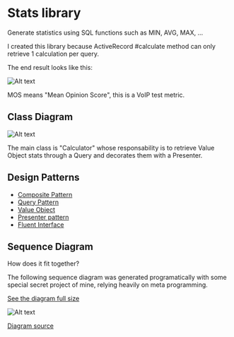 # Stats library

Generate statistics using SQL functions such as MIN, AVG, MAX, ...

I created this library because ActiveRecord #calculate method can only retrieve 1 calculation per query.

The end result looks like this:

![Alt text]( http://dl.dropbox.com/u/586025/Screenshots/mos_stats.png )

MOS means "Mean Opinion Score", this is a VoIP test metric.

## Class Diagram

![Alt text]( http://yuml.me/012f6c02 )

The main class is "Calculator" whose responsability is to retrieve Value Object stats through a Query and decorates them with a Presenter.

## Design Patterns

- [Composite Pattern](http://en.wikipedia.org/wiki/Composite_pattern)
- [Query Pattern]( http://blog.codeclimate.com/blog/2012/10/17/7-ways-to-decompose-fat-activerecord-models/ )
- [Value Object](http://martinfowler.com/bliki/ValueObject.html)
- [Presenter pattern](http://robots.thoughtbot.com/post/20964851591/decorators-compared-to-strategies-composites-and) 
- [Fluent Interface](http://www.martinfowler.com/bliki/FluentInterface.html)

## Sequence Diagram

How does it fit together?

The following sequence diagram was generated programatically with some special secret project of mine, relying heavily on meta programming.

[See the diagram full size]( http://www.websequencediagrams.com/cgi-bin/cdraw?lz=TW9zU3RhdCAtPiBDYWxjdWxhdG9yOiBpbmplY3RfZGVwZW5kZW5jaWVzCgAfDG9tcG9zaXRlACgMPDwAAiFvbgoAKBMAORlwYXNzX3RvX3N1YmNvbXBvbmVudHMKRXJiAGsZZm9yX2NhbGxlcgAKX3N0YXRzAIE0GQAXEgAHGXZhbHVlX29iamVjABcRUXVlcnk6IGFncmVnYXRlCgALBSAtPiBNb3NNaW5BdmdNYXgAHgdmaW5kABcKU3FsQQAvB01hcHBlcjogc3FsAGwbYnVpbGRfAIEBDACBJQ8APxNyZXRyaWV2ZV9hdHRyaWJ1dGVzX2ZvcgCBXg8AgSAJUHJlc2VudGUAhFoFaXRpYWxpemUAg0YIABIUbmFtAAMdbWluCgBMEiAtPiBEZWNpbWFsAGcLY29udmVydAoAChAAgQoYACkH&s=qsd )

![Alt text]( http://www.websequencediagrams.com/cgi-bin/cdraw?lz=TW9zU3RhdCAtPiBDYWxjdWxhdG9yOiBpbmplY3RfZGVwZW5kZW5jaWVzCgAfDG9tcG9zaXRlACgMPDwAAiFvbgoAKBMAORlwYXNzX3RvX3N1YmNvbXBvbmVudHMKRXJiAGsZZm9yX2NhbGxlcgAKX3N0YXRzAIE0GQAXEgAHGXZhbHVlX29iamVjABcRUXVlcnk6IGFncmVnYXRlCgALBSAtPiBNb3NNaW5BdmdNYXgAHgdmaW5kABcKU3FsQQAvB01hcHBlcjogc3FsAGwbYnVpbGRfAIEBDACBJQ8APxNyZXRyaWV2ZV9hdHRyaWJ1dGVzX2ZvcgCBXg8AgSAJUHJlc2VudGUAhFoFaXRpYWxpemUAg0YIABIUbmFtAAMdbWluCgBMEiAtPiBEZWNpbWFsAGcLY29udmVydAoAChAAgQoYACkH&s=qsd )

[Diagram source]( http://www.websequencediagrams.com/?lz=TW9zU3RhdCAtPiBDYWxjdWxhdG9yOiBpbmplY3RfZGVwZW5kZW5jaWVzCgAfDG9tcG9zaXRlACgMPDwAAiFvbgoAKBMAORlwYXNzX3RvX3N1YmNvbXBvbmVudHMKRXJiAGsZZm9yX2NhbGxlcgAKX3N0YXRzAIE0GQAXEgAHGXZhbHVlX29iamVjABcRUXVlcnk6IGFncmVnYXRlCgALBSAtPiBNb3NNaW5BdmdNYXgAHgdmaW5kABcKU3FsQQAvB01hcHBlcjogc3FsAGwbYnVpbGRfAIEBDACBJQ8APxNyZXRyaWV2ZV9hdHRyaWJ1dGVzX2ZvcgCBXg8AgSAJUHJlc2VudGUAhFoFaXRpYWxpemUAg0YIABIUbmFtAAMdbWluCgBMEiAtPiBEZWNpbWFsAGcLY29udmVydAoAChAAgQoYACkH&s=qsd )